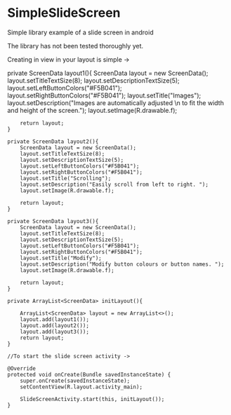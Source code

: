 # SimpleSlideScreen
Simple library example of a slide screen in android


The library has not been tested thoroughly yet. 

Creating in view in your layout is simple ->

   private ScreenData layout1(){
        ScreenData layout = new ScreenData();
        layout.setTitleTextSize(8);
        layout.setDescriptionTextSize(5);
        layout.setLeftButtonColors("#F5B041");
        layout.setRightButtonColors("#F5B041");
        layout.setTitle("Images");
        layout.setDescription("Images are automatically adjusted \n to fit the width and height of the screen.");
        layout.setImage(R.drawable.f);

        return layout;
    }

    private ScreenData layout2(){
        ScreenData layout = new ScreenData();
        layout.setTitleTextSize(8);
        layout.setDescriptionTextSize(5);
        layout.setLeftButtonColors("#F5B041");
        layout.setRightButtonColors("#F5B041");
        layout.setTitle("Scrolling");
        layout.setDescription("Easily scroll from left to right. ");
        layout.setImage(R.drawable.f);

        return layout;
    }

    private ScreenData layout3(){
        ScreenData layout = new ScreenData();
        layout.setTitleTextSize(8);
        layout.setDescriptionTextSize(5);
        layout.setLeftButtonColors("#F5B041");
        layout.setRightButtonColors("#F5B041");
        layout.setTitle("Modify");
        layout.setDescription("Modify button colours or button names. ");
        layout.setImage(R.drawable.f);

        return layout;
    }

    private ArrayList<ScreenData> initLayout(){

        ArrayList<ScreenData> layout = new ArrayList<>();
        layout.add(layout1());
        layout.add(layout2());
        layout.add(layout3());
        return layout;
    }
    
    //To start the slide screen activity ->
    
    @Override
    protected void onCreate(Bundle savedInstanceState) {
        super.onCreate(savedInstanceState);
        setContentView(R.layout.activity_main);

        SlideScreenActivity.start(this, initLayout());
    }
